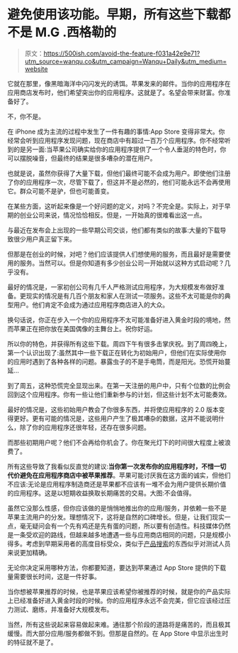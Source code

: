 # 避免使用该功能。早期，所有这些下载都不是 M.G .西格勒的

> 原文：<https://500ish.com/avoid-the-feature-f031a42e9e71?utm_source=wanqu.co&utm_campaign=Wanqu+Daily&utm_medium=website>

它就在那里，像黑暗海洋中闪闪发光的诱饵。苹果发来的邮件。当你的应用程序在应用商店发布时，他们希望突出你的应用程序。这就是了。名望会带来财富。你准备好了。

不，你不是。

在 iPhone 成为主流的过程中发生了一件有趣的事情:App Store 变得非常大。你经常会听到应用程序发现问题，现在商店中有超过一百万个应用程序。你不经常听到的是另一面:当苹果公司确实给你的应用程序提供了一个令人垂涎的特色时，你可以摆脱噪音，但最终的结果是很多嘈杂的潜在用户。

也就是说，虽然你获得了大量下载，但他们最终可能不会成为用户。即使他们注册了你的应用程序一次，尽管下载了，但这并不是必然的，他们可能永远不会再使用它。群众可能不是驴，但也可能善变。

在某些方面，这听起来像是一个好问题的定义，对吗？不完全是。实际上，对于早期的创业公司来说，情况恰恰相反。但是，一开始真的很难看出这一点。

与最近在发布会上出现的一些早期公司交谈，他们都有类似的故事:大量的下载导致很少用户真正留下来。

但那是在创业的时候，对吧？他们应该提供人们想使用的服务，而且最好是需要使用的服务。当然可以。但是你知道有多少创业公司一开始就以这种方式启动呢？几乎没有。

最好的情况是，一家初创公司有几千人严格测试应用程序，为大规模发布做好准备。更现实的情况是有几百个朋友和家人在测试一项服务。这些不太可能是你的典型用户。他们肯定不会成为通过应用程序商店进入的大众。

换句话说，你正在步入一个你的应用程序不太可能准备好进入黄金时段的境地，然而苹果正在把你放在美国偶像的主舞台上。祝你好运。

所以你的特色，并获得所有这些下载。周四下午有很多击掌庆祝。到了周四晚上，第一个认识出现了:虽然其中一些下载正在转化为初始用户，但他们在实际使用你的应用时遇到了各种各样的问题。暴露虫子的不是手电筒，而是阳光。恐慌开始蔓延…

到了周五，这种恐慌完全显现出来。在第一天注册的用户中，只有个位数的比例会回到这个应用程序。你有一些让他们重新参与的计划，但这些计划不太可能奏效。

最好的情况是，这些初始用户教会了你很多东西，并将使应用程序的 2.0 版本变得更好。更有可能的情况是，这些用户产生了极其嘈杂的数据，这并不能说明什么，除了你的应用程序还很年轻，还存在很多问题。

而那些初期用户呢？他们不会再给你机会了。你在聚光灯下的时间很大程度上被浪费了。

所有这些导致了我看似反直觉的建议:**当你第一次发布你的应用程序时，不惜一切代价避免在应用程序商店中被苹果推荐**。苹果可能讨厌我在这方面的诚实，但他们不应该:无论是应用程序制造商还是苹果都不应该有一堆不会为用户提供长期价值的应用程序。这是以短期收益换取长期痛苦的交易。大图:不会值得。

虽然它没那么性感，但你应该做的是悄悄地推出你的应用/服务，并依赖一些不是苹果主流用户的分发。理想情况下，这将是自然的口碑增长。但是，让我们现实一点，毫无疑问会有一个先有鸡还是先有蛋的问题，所以要有创造性。科技媒体仍然是一条受欢迎的路线，但越来越多地遭遇一些与应用商店相同的问题，只是规模小得多。考虑到早期采用者的高度目标受众，类似于[产品搜索](http://www.producthunt.com)的东西似乎对测试人员来说更加精确。

无论你决定采用哪种方法，你都要知道，要达到苹果通过 App Store 提供的下载量需要很长时间，这是一件好事。

当你想被苹果推荐的时候，也是苹果应该希望你被推荐的时候，就是你的产品实际上已经准备好进入黄金时段的时候。你的应用程序永远不会完美，但它应该经过压力测试、磨练，并准备好大规模发布。

当然，所有这些说起来容易做起来难。通往那个阶段的道路将是痛苦的，而且极其缓慢。而大部分应用/服务都做不到。但那是自然的。在 App Store 中显示出生时的特征就不是了。